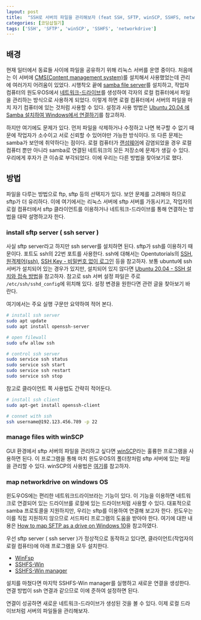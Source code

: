 ```yaml
---
layout: post
title:  "SSH로 서버의 파일을 관리해보자 (feat SSH, SFTP, winSCP, SSHFS, networkdrive)"
categories: [코딩삽질기]
tags: ['SSH', 'SFTP', 'winSCP', 'SSHFS', 'networkdrive']
---
```


## 배경

현재 일터에서 동료들 사이에 파일을 공유하기 위해 리눅스 서버를 운영 중이다. 처음에는 이 서버에 [CMS(Content management system)](https://en.wikipedia.org/wiki/Content_management_system)를 설치해서 사용했었는데 관리에 여러가지 어려움이 있었다. 시행착오 끝에 [samba file server](https://ubuntu.com/server/docs/samba-file-server)를 설치하고, 작업자 컴퓨터의 원도우OS에서 [네트워크-드라이브](https://support.microsoft.com/ko-kr/windows/windows%EC%97%90%EC%84%9C-%EB%84%A4%ED%8A%B8%EC%9B%8C%ED%81%AC-%EB%93%9C%EB%9D%BC%EC%9D%B4%EB%B8%8C-%EC%97%B0%EA%B2%B0-29ce55d1-34e3-a7e2-4801-131475f9557d)를 생성하여 각자의 로컬 컴퓨터에서 파일을 관리하는 방식으로 사용하게 되었다. 이렇게 하면 로컬 컴퓨터에서 서버의 파일을 마치 자기 컴퓨터에 있는 것처럼 사용할 수 있다. 설정과 사용 방법은 [Ubuntu 20.04 에 Samba 설치하여 Windows에서 연결하기](https://devji.tistory.com/entry/Ubuntu-2004-%EC%97%90-Samba-%EC%84%A4%EC%B9%98%ED%95%98%EC%97%AC-Windows%EC%97%90%EC%84%9C-%EC%97%B0%EA%B2%B0%ED%95%98%EA%B8%B0)를 참고하자. 

하지만 여기에도 문제가 있다. 먼저 파일을 삭제하거나 수정하고 나면 복구할 수 없기 때문에 작업자가 소수이고 서로 신뢰할 수 있어야만 가능한 방식이다. 또 다른 문제는 samba가 보안에 취약하다는 점이다. 로컬 컴퓨터가 [랜섬웨어](https://ko.wikipedia.org/wiki/%EB%9E%9C%EC%84%AC%EC%9B%A8%EC%96%B4)에 감염되었을 경우 로컬 컴퓨터 뿐만 아니라 samba로 연결된 네트워크의 모든 저장소에 문제가 생길 수 있다. 우리에게 후자가 큰 이슈로 부각되었다. 이에 우리는 다른 방법을 찾아보기로 했다. 

## 방법

파일을 다루는 방법으로 ftp, sftp 등의 선택지가 있다. 보안 문제를 고려해야 하므로 sftp가 더 유리하다. 이에 여기에서는 리눅스 서버에 sftp 서버를 가동시키고, 작업자의 로컬 컴퓨터에서 sftp 클라이언트를 이용하거나 네트워크-드라이브를 통해 연결하는 방법을 대략 설명하고자 한다. 

### install sftp server ( ssh server )

사실 sftp server라고 하지만 ssh server를 설치하면 된다. sftp가 ssh를 이용하기 때문이다. 포트도 ssh의 22번 포트를 사용한다. ssh에 대해서는 Opentutorials의 [SSH](https://opentutorials.org/module/432/3738), [원격제어(ssh)](https://opentutorials.org/module/2538/14447), [SSH Key - 비밀번호 없이 로그인](https://opentutorials.org/module/432/3742) 등을 참고하자. 보통 ubuntu에 ssh 서버가 설치되어 있는 경우가 있지만, 설치되어 있지 않다면 [Ubuntu 20.04 - SSH 설치와 접속 방법](https://codechacha.com/ko/ubuntu-install-openssh/)을 참고하자. 참고로 ssh 서버 설정 파일은 주로 `/etc/ssh/sshd_config`에 위치해 있다. 설정 변경을 원한다면 관련 글을 찾아보기 바란다. 

여기에서는 주요 실행 구문만 요약하여 적어 본다. 

```bash
# install ssh server
sudo apt update
sudo apt install openssh-server

# open filewall
sudo ufw allow ssh

# control ssh server
sudo service ssh status
sudo service ssh start
sudo service ssh restart
sudo service ssh stop
```

참고로 클라이언트 쪽 사용법도 간략히 적어둔다.

```bash
# install ssh client
sudo apt-get install openssh-client

# connet with ssh
ssh username@192.123.456.789 -p 22
```

### manage files with winSCP

GUI 환경에서 sftp 서버의 파일을 관리하고 싶다면 [winSCP](https://winscp.net/)라는 훌륭한 프로그램을 사용하면 된다. 이 프로그램을 통해 마치 윈도우OS의 폴더창처럼 sftp 서버에 있는 파일을 관리할 수 있다. winSCP의 사용법은 [여기](https://codedosa.com/1050)를 참고하자. 

### map networkdrive on windows OS

윈도우OS에는 편리한 네트워크드라이브라는 기능이 있다. 이 기능을 이용하면 네트워크로 연결되어 있는 드라이브를 로컬에 있는 드라이브처럼 사용할 수 있다. 대표적으로 samba 프로토콜을 지원하지만, 우리는 sftp를 이용하여 연결해 보고자 한다. 윈도우는 이를 직접 지원하지 않으므로 서드파티 프로그램의 도움을 받아야 한다. 여기에 대한 내용은 [How to map SFTP as a drive on Windows 10](https://sftptogo.com/blog/how-to-map-sftp-as-a-windows-10-drive/)을 참고하였다. 

우선 sftp server ( ssh server )가 정상적으로 동작하고 있다면, 클라이언트(작업자의 로컬 컴퓨터)에 아래 프로그램을 모두 설치한다. 

* [WinFsp](https://github.com/billziss-gh/winfsp/releases/latest?utm_source=crazyantlabs&utm_medium=blog)
* [SSHFS-Win](https://github.com/billziss-gh/sshfs-win/releases/latest?utm_source=crazyantlabs&utm_medium=blog)
* [SSHFS-Win manager](https://github.com/evsar3/sshfs-win-manager/releases/latest?utm_source=crazyantlabs&utm_medium=blog)

설치를 마쳤다면 마지막 SSHFS-Win manager를 실행하고 새로운 연결을 생성한다. 연결 방법이 ssh 연결과 같으므로 이에 준하여 설정하면 된다. 

연결이 성공하면 새로운 네트워크-드라이브가 생성된 것을 볼 수 있다. 이제 로컬 드라이브처럼 서버의 파일들을 관리해보자. 

